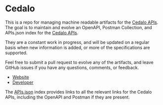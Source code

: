 # CedaloThis is a repo for managing machine readable artifacts for the [Cedalo APIs](https://cedalo.com). The goal is to maintain and evolve an OpenAPI, Postman Collection, and APIs.json index for the [Cedalo APIs](https://cedalo.com).They are a constant work in progress, and will be updated on a regular basis when new information is added, or more of the specifications are supported.Feel free to submit a pull request to evolve any of the artifacts, and leave GitHub issues if you have any questions, comments, or feedback.- [Website](https://cedalo.com)- [Developer](https://cedalo.com)The [APIs.json](https://github.com/api-evangelist/cedalo/blob/master/apis.json) index provides links to all the relevant links for the Cedalo APIs, including the OpenAPI and Postman if they are present.
